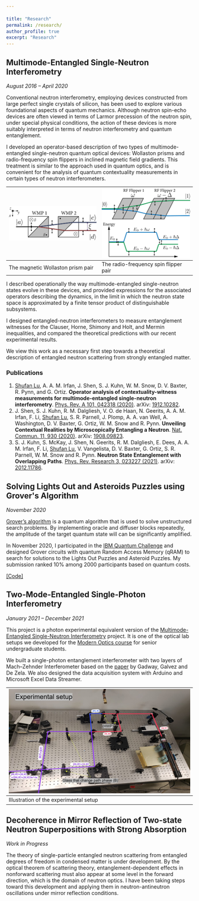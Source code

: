 ```yaml
---

title: "Research"
permalink: /research/
author_profile: true
excerpt: "Research"
---
```


## Multimode-Entangled Single-Neutron Interferometry

_August 2016 – April 2020_

Conventional neutron interferometry, employing devices constructed from large perfect single crystals of silicon, has been used to explore various foundational aspects of quantum mechanics. Although neutron spin-echo devices are often viewed in terms of Larmor precession of the neutron spin, under special physical conditions, the action of these devices is more suitably interpreted in terms of neutron interferometry and quantum entanglement. 

I developed an operator-based description of two types of multimode-entangled single-neutron quantum optical devices: Wollaston prisms and radio-frequency spin flippers in inclined magnetic field gradients. This treatment is similar to the approach used in quantum optics, and is convenient for the analysis of quantum contextuality measurements in certain types of neutron interferometers. 

|<img src="/images/wollaston.png" />  | <img src="/images/RFflipper.png" /> |
|-------------------------------------|-------------------------------------|
|The magnetic Wollaston prism pair    |The radio-frequency spin flipper pair|

I described operationally the way multimode-entangled single-neutron states evolve in these devices, and provided expressions for the associated operators describing the dynamics, in the limit in which the neutron state space is approximated by a finite tensor product of distinguishable subsystems. 

I designed entangled-neutron interferometers to measure entanglement witnesses for the Clauser, Horne, Shimony and Holt, and Mermin inequalities, and compared the theoretical predictions with our recent experimental results. 

We view this work as a necessary first step towards a theoretical description of entangled neutron scattering from strongly entangled matter.

### Publications

1.	<ins>Shufan Lu</ins>, A. A. M. Irfan, J. Shen, S. J. Kuhn, W. M. Snow, D. V. Baxter, R. Pynn, and G. Ortiz. **Operator analysis of contextuality-witness measurements for multimode-entangled single-neutron interferometry**. [Phys. Rev. A 101, 042318 (2020)](https://journals.aps.org/pra/abstract/10.1103/PhysRevA.101.042318). arXiv: [1912.10282](https://arxiv.org/abs/1912.10282).
2.	J. Shen, S. J. Kuhn, R. M. Dalgliesh, V. O. de Haan, N. Geerits, A. A. M. Irfan, F. Li, <ins>Shufan Lu</ins>, S. R. Parnell, J. Plomp, A. A. van Well, A. Washington, D. V. Baxter, G. Ortiz, W. M. Snow and R. Pynn. **Unveiling Contextual Realities by Microscopically Entangling a Neutron**. [Nat. Commun. 11, 930 (2020)](https://www.nature.com/articles/s41467-020-14741-y). arXiv: [1908.09823](https://arxiv.org/abs/1908.09823).
3.	S. J. Kuhn, S. McKay, J. Shen, N. Geerits, R. M. Dalgliesh, E. Dees, A. A. M. Irfan, F. Li, <ins>Shufan Lu</ins>, V. Vangelista, D. V. Baxter, G. Ortiz, S. R. Parnell, W. M. Snow and R. Pynn. **Neutron State Entanglement with Overlapping Paths**. [Phys. Rev. Research 3, 023227 (2021)](https://journals.aps.org/prresearch/abstract/10.1103/PhysRevResearch.3.023227). arXiv: [2012.11786](https://arxiv.org/abs/2012.11786).


## Solving Lights Out and Asteroids Puzzles using Grover's Algorithm

_November 2020_

[Grover’s algorithm](https://en.wikipedia.org/wiki/Grover%27s_algorithm) is a quantum algorithm that is used to solve unstructured search problems. By implementing oracle and diffuser blocks repeatedly, the amplitude of the target quantum state will can be significantly amplified.

In November 2020, I participated in the [IBM Quantum Challenge](https://github.com/qiskit-community/IBMQuantumChallenge2020) and designed Grover circuits with quantum Random Access Memory (qRAM) to search for solutions to the Lights Out Puzzles and Asteroid Puzzles. My submission ranked 10% among 2000 participants based on quantum costs.

[[Code]](https://github.com/shufan-mct/IBM_quantum_challenge_2020)

## Two-Mode-Entangled Single-Photon Interferometry

_January 2021 – December 2021_

This project is a photon experimental equivalent version of the [Multimode-Entangled Single-Neutron Interferometry](https://github.com/shufan-mct/shufan-mct.github.io/blob/master/_pages/research.md#multimode-entangled-single-neutron-interferometry) project. It is one of the optical lab setups we developed for the [Modern Optics course](https://physics.indiana.edu/student-portal/courses/class/iub-spring-2022-phys-p460) for senior undergraduate students.

We built a single-photon entanglement interferometer with two layers of Mach–Zehnder Interferometer based on the [paper](https://iopscience.iop.org/article/10.1088/0953-4075/42/1/015503) by Gadway, Galvez and De Zela. We also designed the data acquisition system with Arduino and Microsoft Excel Data Streamer.

|<img src="/images/photon_exp_setup.jpg" />| 
|------------------------------------------|
| Illustration of the experimental setup   | 

## Decoherence in Mirror Reflection of Two-state Neutron Superpositions with Strong Absorption

_Work in Progress_

The theory of single-particle entangled neutron scattering from entangled degrees of freedom in condensed matter is under development. By the optical theorem of scattering theory, entanglement-dependent effects in nonforward scattering must also appear at some level in the forward direction, which is the domain of neutron optics. I have been taking steps toward this development and applying them in neutron-antineutron oscillations under mirror reflection conditions.

